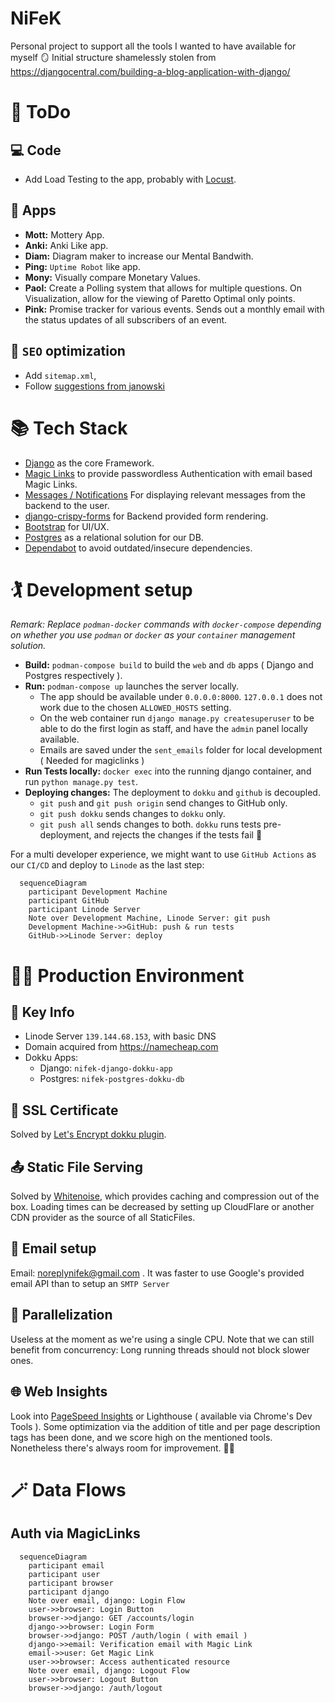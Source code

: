 # NiFeK

Personal project to support all the tools I wanted to have available for myself 🪞
Initial structure shamelessly stolen from https://djangocentral.com/building-a-blog-application-with-django/

# 📝 ToDo

## 💻 Code

- Add Load Testing to the app, probably with [Locust](https://www.section.io/engineering-education/how-to-test-django-applications-with-locust/).

## 📱 Apps

- **Mott:** Mottery App.
- **Anki:** Anki Like app.
- **Diam:** Diagram maker to increase our Mental Bandwith.
- **Ping:** `Uptime Robot` like app.
- **Mony:** Visually compare Monetary Values.
- **Paol:** Create a Polling system that allows for multiple questions. On Visualization, allow for the viewing of Paretto Optimal only points.
- **Pink:** Promise tracker for various events. Sends out a monthly email with the status updates of all subscribers of an event.

## 📐 `SEO` optimization

- Add `sitemap.xml`,
- Follow [suggestions from janowski](https://www.janowski.dev/articles/seo-for-django-5-methods-to-improve-seo/)

# 📚 Tech Stack

- [Django](https://www.djangoproject.com/) as the core Framework.
- [Magic Links](https://github.com/pyepye/django-magiclink) to provide passwordless Authentication with email based Magic Links.
- [Messages / Notifications](https://docs.djangoproject.com/en/4.1/ref/contrib/messages/) For displaying relevant messages from the backend to the user.
- [django-crispy-forms](https://django-crispy-forms.readthedocs.io/en/latest/) for Backend provided form rendering.
- [Bootstrap](https://getbootstrap.com/docs/4.0/getting-started/introduction/) for UI/UX.
- [Postgres](https://www.postgresql.org/about/) as a relational solution for our DB.
- [Dependabot](https://github.blog/2020-06-01-keep-all-your-packages-up-to-date-with-dependabot/) to avoid outdated/insecure dependencies.

# 🏌 Development setup

_Remark: Replace `podman-docker` commands with `docker-compose` depending on whether you use `podman` or `docker` as your `container` management solution._

- **Build:** `podman-compose build` to build the `web` and `db` apps ( Django and Postgres respectively ).
- **Run:** `podman-compose up` launches the server locally.
  - The app should be available under `0.0.0.0:8000`. `127.0.0.1` does not work due to the chosen `ALLOWED_HOSTS` setting.
  - On the web container run `django manage.py createsuperuser` to be able to do the first login as staff, and have the `admin` panel locally available.
  - Emails are saved under the `sent_emails` folder for local development ( Needed for magiclinks )
- **Run Tests locally:** `docker exec` into the running django container, and run `python manage.py test`.
- **Deploying changes:** The deployment to `dokku` and `github` is decoupled.
  - `git push` and `git push origin` send changes to GitHub only.
  - `git push dokku` sends changes to `dokku` only.
  - `git push all` sends changes to both. `dokku` runs tests pre-deployment, and rejects the changes if the tests fail 🦺

For a multi developer experience, we might want to use `GitHub Actions` as our `CI/CD` and deploy to `Linode` as the last step:

```mermaid
  sequenceDiagram
    participant Development Machine
    participant GitHub
    participant Linode Server
    Note over Development Machine, Linode Server: git push
    Development Machine->>GitHub: push & run tests
    GitHub->>Linode Server: deploy
```

# 👮‍♀️ Production Environment

## 🔑 Key Info

- Linode Server `139.144.68.153`, with basic DNS
- Domain acquired from https://namecheap.com
- Dokku Apps:
  - Django: `nifek-django-dokku-app`
  - Postgres: `nifek-postgres-dokku-db`

## 📃 SSL Certificate

Solved by [Let's Encrypt dokku plugin](https://github.com/dokku/dokku-letsencrypt).

## 📤 Static File Serving

Solved by [Whitenoise](https://whitenoise.evans.io/en/stable/django.html), which provides caching and compression out of the box. Loading times can be decreased by setting up CloudFlare or another CDN provider as the source of all StaticFiles.

## 📩 Email setup

Email: noreplynifek@gmail.com . It was faster to use Google's provided email API than to setup an `SMTP Server`

## 🚅 Parallelization

Useless at the moment as we're using a single CPU. Note that we can still benefit from concurrency: Long running threads should not block slower ones.

## 🌐 Web Insights

Look into [PageSpeed Insights](https://pagespeed.web.dev/report?url=https%3A%2F%2Fnifek.com%2F&form_factor=desktop) or Lighthouse ( available via Chrome's Dev Tools ). Some optimization via the addition of title and per page description tags has been done, and we score high on the mentioned tools. Nonetheless there's always room for improvement. 🦸‍♀️

# 🪄 Data Flows

## Auth via MagicLinks

```mermaid
  sequenceDiagram
    participant email
    participant user
    participant browser
    participant django
    Note over email, django: Login Flow
    user->>browser: Login Button
    browser->>django: GET /accounts/login
    django->>browser: Login Form
    browser->>django: POST /auth/login ( with email )
    django->>email: Verification email with Magic Link
    email->>user: Get Magic Link
    user->>browser: Access authenticated resource
    Note over email, django: Logout Flow
    user->>browser: Logout Button
    browser->>django: /auth/logout
```
